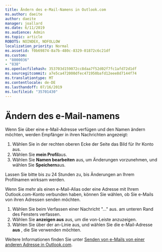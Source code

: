 ```yaml
---
title: Ändern des e-Mail-Namens in Outlook.com
ms.author: daeite
author: daeite
manager: joallard
ms.date: 6/11/2019
ms.audience: Admin
ms.topic: article
ROBOTS: NOINDEX, NOFOLLOW
localization_priority: Normal
ms.assetid: f0b69874-8a7b-480c-8329-01872c6c21df
ms.custom:
- "8000036"
- "838"
ms.openlocfilehash: 353703d159072cc8daa7f52d02f7fc1afd72d1df
ms.sourcegitcommit: a7e5ca472000dfec471950bafd12eee8d7144f74
ms.translationtype: MT
ms.contentlocale: de-DE
ms.lasthandoff: 07/16/2019
ms.locfileid: "35701430"
---
```

# <a name="change-your-email-name"></a>Ändern des e-Mail-namens

Wenn Sie über eine e-Mail-Adresse verfügen und den Namen ändern möchten, werden Empfänger in ihren Nachrichten angezeigt:
  
1. Wählen Sie in der rechten oberen Ecke der Seite das Bild für Ihr Konto aus.
2. Wählen Sie **mein Profil**aus.
3. Wählen Sie **Namen bearbeiten** aus, um Änderungen vorzunehmen, und wählen Sie **Speichern**aus.

Lassen Sie bitte bis zu 24 Stunden zu, bis Änderungen an Ihrem Profilnamen wirksam werden.
  
Wenn Sie mehr als einen e-Mail-Alias oder eine Adresse mit Ihrem Outlook.com-Konto verbunden haben, können Sie wählen, ob Sie e-Mails von ihren Adressen senden möchten.
  
1. Wählen Sie beim Verfassen einer Nachricht "..." aus. am unteren Rand des Fensters verfassen.
1. Wählen Sie **anzeigen aus** aus, um die von-Leiste anzuzeigen.
1. Wählen Sie über der an-Linie aus, und wählen Sie die e-Mail-Adresse **aus** , die Sie verwenden möchten.

Weitere Informationen finden Sie unter [Senden von e-Mails von einer anderen Adresse in Outlook.com](https://support.office.com/article/ccba89cb-141c-4a36-8c56-6d16a8556d2e?wt.mc_id=Office_Outlook_com_Alchemy).